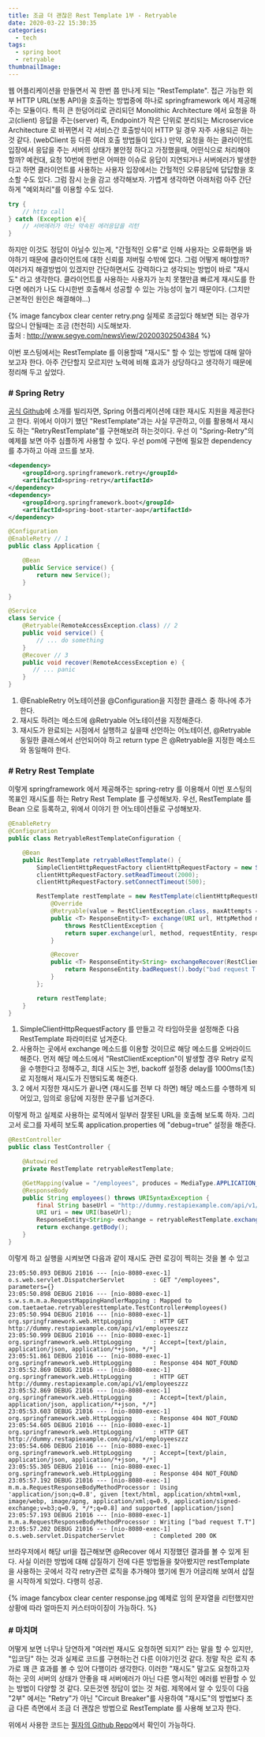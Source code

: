 ```yaml
---
title: 조금 더 괜찮은 Rest Template 1부 - Retryable
date: 2020-03-22 15:30:35
categories:
  - tech
tags: 
  - spring boot
  - retryable
thumbnailImage: 
---
```


웹 어플리케이션을 만들면서 꼭 한번 쯤 만나게 되는 "RestTemplate". 접근 가능한 외부 HTTP URL(보통 API)을 호출하는 방법중에 하나로 springframework 에서 제공해주는 모듈이다. 특히 큰 한덩어리로 관리되던 Monolithic Architecture 에서 요청을 하고(client) 응답을 주는(server)  <!--more -->즉, Endpoint가 작은 단위로 분리되는 Microservice Architecture 로 바뀌면서 각 서비스간 호출방식이 HTTP 일 경우 자주 사용되곤 하는 것 같다. (webClient 등 다른 여러 호출 방법들이 있다.)
만약, 요청을 하는 클라이언트 입장에서 응답을 주는 서버의 상태가 불안정 하다고 가정했을때, 어떤식으로 처리해야 할까? 예컨대, 요청 10번에 한번은 어떠한 이슈로 응답이 지연되거나 서버에러가 발생한다고 하면 클라이언트를 사용하는 사용자 입장에서는 간헐적인 오류응답에 답답함을 호소할 수도 있다. 그럼 잠시 눈을 감고 생각해보자. 
가볍게 생각하면 아래처럼 아주 간단하게 "예외처리"를 이용할 수도 있다.
```java
try {
	// http call
} catch (Exception e){
	// 서버에러가 아닌 약속된 에러응답을 리턴
}
```

하지만 이것도 정답이 아닐수 있는게, "간헐적인 오류"로 인해 사용자는 오류화면을 봐야하기 때문에 클라이언트에 대한 신뢰를 저버릴 수밖에 없다. 그럼 어떻게 해야할까? 여러가지 해결방법이 있겠지만 간단하면서도 강력하다고 생각되는 방법이 바로 "재시도" 라고 생각한다. 클라이언트를 사용하는 사용자가 눈치 못챌만큼 빠르게 재시도를 한다면 에러가 나도 다시한번 호출해서 성공할 수 있는 가능성이 높기 때문이다. (그치만 근본적인 원인은 해결해야...)

{% image fancybox clear center retry.png 실제로 조금있다 해보면 되는 경우가 많으니 안될때는 조금 (천천히) 시도해보자. <br>출처 : http://www.segye.com/newsView/20200302504384 %}

이번 포스팅에서는 RestTemplate 를 이용할때 "재시도" 할 수 있는 방법에 대해 알아보고자 한다. 아주 간단할지 모르지만 노력에 비해 효과가 상당하다고 생각하기 때문에 정리해 두고 싶었다.

### # Spring Retry
[공식 Github](https://github.com/spring-projects/spring-retry)에 소개를 빌리자면, Spring 어플리케이션에 대한 재시도 지원을 제공한다고 한다. 위에서 이야기 했던 "RestTemplate"과는 사실 무관하고, 이를 활용해서 재시도 하는 "RetryRestTemplate"를 구현해보려 하는것이다. 우선 이 "Spring-Retry"의 예제를 보면 아주 심플하게 사용할 수 있다. 우선 pom에 구현에 필요한 dependency 를 추가하고 아래 코드를 보자.
```xml
<dependency>
	<groupId>org.springframework.retry</groupId>
	<artifactId>spring-retry</artifactId>
</dependency>
<dependency>
	<groupId>org.springframework.boot</groupId>
	<artifactId>spring-boot-starter-aop</artifactId>
</dependency>
```

```java
@Configuration
@EnableRetry // 1
public class Application {

    @Bean
    public Service service() {
        return new Service();
    }

}

@Service
class Service {
    @Retryable(RemoteAccessException.class) // 2
    public void service() {
        // ... do something
    }
    @Recover // 3
    public void recover(RemoteAccessException e) {
       // ... panic
    }
}
```
1. @EnableRetry 어노테이션을 @Configuration을 지정한 클래스 중 하나에 추가한다.
2. 재시도 하려는 메소드에 @Retryable 어노테이션을 지정해준다.
3. 재시도가 완료되는 시점에서 실행하고 싶을때 선언하는 어노테이션, @Retryable 동일한 클래스에서 선언되어야 하고 return type 은 @Retryable을 지정한 메소드와 동일해야 한다.

### # Retry Rest Template
이렇게 springframework 에서 제공해주는 spring-retry 를 이용해서 이번 포스팅의 목표인 재시도를 하는 Retry Rest Template 를 구성해보자. 우선, RestTemplate 를 Bean 으로 등록하고, 위에서 이야기 한 어노테이션들로 구성해보자.
```java
@EnableRetry
@Configuration
public class RetryableRestTemplateConfiguration {

	@Bean
	public RestTemplate retryableRestTemplate() {
		SimpleClientHttpRequestFactory clientHttpRequestFactory = new SimpleClientHttpRequestFactory(); // 1
		clientHttpRequestFactory.setReadTimeout(2000);
		clientHttpRequestFactory.setConnectTimeout(500);

		RestTemplate restTemplate = new RestTemplate(clientHttpRequestFactory) {
			@Override
			@Retryable(value = RestClientException.class, maxAttempts = 3, backoff = @Backoff(delay = 1000)) // 2
			public <T> ResponseEntity<T> exchange(URI url, HttpMethod method, HttpEntity<?> requestEntity, Class<T> responseType)
				throws RestClientException {
				return super.exchange(url, method, requestEntity, responseType); 
			}

			@Recover
			public <T> ResponseEntity<String> exchangeRecover(RestClientException e) {
				return ResponseEntity.badRequest().body("bad request T.T"); // 3
			}
		};

		return restTemplate;
	}
}
```

1. SimpleClientHttpRequestFactory 를 만들고 각 타임아웃을 설정해준 다음 RestTemplate 파라미터로 넘겨준다.
2. 사용하는 곳에서 exchange 메소드를 이용할 것이므로 해당 메소드를 오버라이드 해준다. 먼저 해당 메소드에서 "RestClientException"이 발생할 경우 Retry 로직을 수행한다고 정해주고, 최대 시도는 3번, backoff 설정중 delay를 1000ms(1초)로 지정해서 재시도가 진행되도록 해준다.
3. 2 에서 지정한 재시도가 끝나면 (재시도를 전부 다 하면) 해당 메소드를 수행하게 되어있고, 임의로 응답에 지정한 문구를 넘겨준다.

이렇게 하고 실제로 사용하는 로직에서 일부러 잘못된 URL을 호출해 보도록 하자. 그리고서 로그를 자세히 보도록 application.properties 에 "debug=true" 설정을 해준다.
```java
@RestController
public class TestController {

	@Autowired
	private RestTemplate retryableRestTemplate;

	@GetMapping(value = "/employees", produces = MediaType.APPLICATION_JSON_VALUE)
	@ResponseBody
	public String employees() throws URISyntaxException {
		final String baseUrl = "http://dummy.restapiexample.com/api/v1/employeeszzz"; // zzz 가 빠져야 한다.
		URI uri = new URI(baseUrl);
		ResponseEntity<String> exchange = retryableRestTemplate.exchange(uri, HttpMethod.GET, null, String.class);
		return exchange.getBody();
	}
}
```

이렇게 하고 실행을 시켜보면 다음과 같이 재시도 관련 로깅이 찍히는 것을 볼 수 있고
```
23:05:50.893 DEBUG 21016 --- [nio-8080-exec-1] o.s.web.servlet.DispatcherServlet        : GET "/employees", parameters={}
23:05:50.898 DEBUG 21016 --- [nio-8080-exec-1] s.w.s.m.m.a.RequestMappingHandlerMapping : Mapped to com.taetaetae.retryableresttemplate.TestController#employees()
23:05:50.994 DEBUG 21016 --- [nio-8080-exec-1] org.springframework.web.HttpLogging      : HTTP GET http://dummy.restapiexample.com/api/v1/employeeszzz
23:05:50.999 DEBUG 21016 --- [nio-8080-exec-1] org.springframework.web.HttpLogging      : Accept=[text/plain, application/json, application/*+json, */*]
23:05:51.861 DEBUG 21016 --- [nio-8080-exec-1] org.springframework.web.HttpLogging      : Response 404 NOT_FOUND
23:05:52.869 DEBUG 21016 --- [nio-8080-exec-1] org.springframework.web.HttpLogging      : HTTP GET http://dummy.restapiexample.com/api/v1/employeeszzz
23:05:52.869 DEBUG 21016 --- [nio-8080-exec-1] org.springframework.web.HttpLogging      : Accept=[text/plain, application/json, application/*+json, */*]
23:05:53.603 DEBUG 21016 --- [nio-8080-exec-1] org.springframework.web.HttpLogging      : Response 404 NOT_FOUND
23:05:54.605 DEBUG 21016 --- [nio-8080-exec-1] org.springframework.web.HttpLogging      : HTTP GET http://dummy.restapiexample.com/api/v1/employeeszzz
23:05:54.606 DEBUG 21016 --- [nio-8080-exec-1] org.springframework.web.HttpLogging      : Accept=[text/plain, application/json, application/*+json, */*]
23:05:55.305 DEBUG 21016 --- [nio-8080-exec-1] org.springframework.web.HttpLogging      : Response 404 NOT_FOUND
23:05:57.192 DEBUG 21016 --- [nio-8080-exec-1] m.m.a.RequestResponseBodyMethodProcessor : Using 'application/json;q=0.8', given [text/html, application/xhtml+xml, image/webp, image/apng, application/xml;q=0.9, application/signed-exchange;v=b3;q=0.9, */*;q=0.8] and supported [application/json]
23:05:57.193 DEBUG 21016 --- [nio-8080-exec-1] m.m.a.RequestResponseBodyMethodProcessor : Writing ["bad request T.T"]
23:05:57.202 DEBUG 21016 --- [nio-8080-exec-1] o.s.web.servlet.DispatcherServlet        : Completed 200 OK
```

브라우저에서 해당 url을 접근해보면 @Recover 에서 지정했던 결과를 볼 수 있게 된다. 사실 이러한 방법에 대해 삽질하기 전에 다른 방법들을 찾아봤지만 restTemplate 을 사용하는 곳에서 각각 retry관련 로직을 추가해야 했기에 뭔가 어글리해 보여서 삽질을 시작하게 되었다. 다행히 성공.

{% image fancybox clear center response.jpg 예제로 임의 문자열을 리턴했지만 상황에 따라 얼마든지 커스터마이징이 가능하다. %}

### # 마치며
어떻게 보면 너무나 당연하게 "여러번 재시도 요청하면 되지?" 라는 말을 할 수 있지만, "입코딩" 하는 것과 실제로 코드를 구현하는건 다른 이야기인것 같다. 정말 작은 로직 추가로 꽤 큰 효과를 볼 수 있어 다행이라 생각한다.
이러한 "재시도" 말고도 요청하고자 하는 곳의 서버의 상태가 안좋을 때 서버에러가 아닌 다른 명시적인 에러를 반환할 수 있는 방법이 다양할 것 같다. 모든것엔 정답이 없는 것 처럼. 
제목에서 알 수 있듯이 다음 "2부" 에서는 "Retry"가 아닌 "Circuit Breaker"를 사용하여 "재시도"의 방법보다 조금 다른 측면에서 조금 더 괜찮은 방법으로 RestTemplate 를 사용해 보고자 한다.

위에서 사용한 코드는 [필자의 Github Repo](https://github.com/taetaetae/retryable-resttemplate)에서 확인이 가능하다.